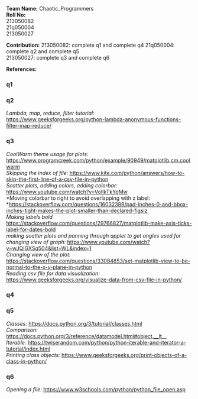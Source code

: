 **Team Name:** Chaotic_Programmers  
**Roll No:**  
213050082  
21q050004  
213050027  

**Contribution:** 
213050082: complete q1 and complete q4
21q050004: complete q2 and complete q5  
213050027: complete q3 and complete q6  

**References:**  
### q1

### q2

*Lambda, map, reduce, filter tutorial:* https://www.geeksforgeeks.org/python-lambda-anonymous-functions-filter-map-reduce/  

### q3

*CoolWarm theme usage for plots:* https://www.programcreek.com/python/example/90949/matplotlib.cm.coolwarm  
*Skipping the index of file:* https://www.kite.com/python/answers/how-to-skip-the-first-line-of-a-csv-file-in-python  
*Scatter plots, adding colors, adding colorbar:* https://www.youtube.com/watch?v=VolIkTkYqMw  
*Moving colorbar to right to avoid overlapping with z label: *https://stackoverflow.com/questions/16032389/pad-inches-0-and-bbox-inches-tight-makes-the-plot-smaller-than-declared-figsiz  
*Making labels bold* https://stackoverflow.com/questions/29766827/matplotlib-make-axis-ticks-label-for-dates-bold  
*making scatter plots and panning through applet to get angles used for changing view of graph:* https://www.youtube.com/watch?v=wJQIGXSq504&list=WL&index=1  
*Changing view of the plot:* https://stackoverflow.com/questions/33084853/set-matplotlib-view-to-be-normal-to-the-x-y-plane-in-python  
*Reading csv file for data visualization:* https://www.geeksforgeeks.org/visualize-data-from-csv-file-in-python/  

### q4

### q5

*Classes:* https://docs.python.org/3/tutorial/classes.html  
*Comparison:* https://docs.python.org/3/reference/datamodel.html#object.__lt__  
*Iterable:* https://twiserandom.com/python/python-iterable-and-iterator-a-tutorial/index.html  
*Printing class objects:* https://www.geeksforgeeks.org/print-objects-of-a-class-in-python/  

### q6

*Opening a file:* https://www.w3schools.com/python/python_file_open.asp

